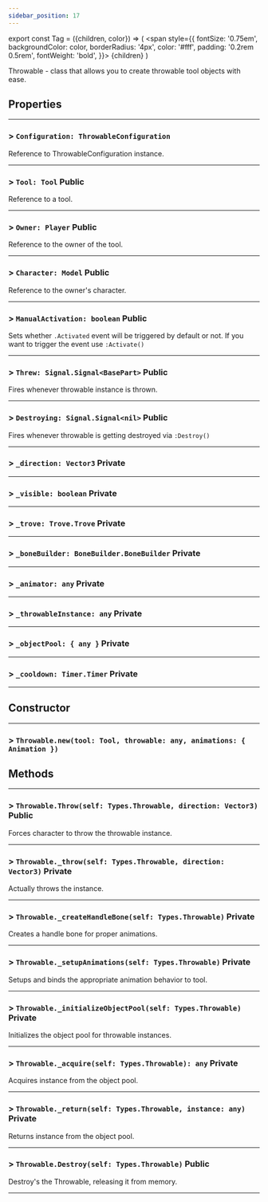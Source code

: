 ```yaml
---
sidebar_position: 17
---
```


export const Tag = ({children, color}) => (
    <span style={{
            fontSize: '0.75em', 
            backgroundColor: color,
            borderRadius: '4px',
            color: '#fff',
            padding: '0.2rem 0.5rem',
            fontWeight: 'bold',
        }}>
    {children}
    </span>
)

Throwable - class that allows you to create throwable tool objects with ease.

## Properties
---

### > `Configuration: ThrowableConfiguration`
Reference to ThrowableConfiguration instance.

---
### > `Tool: Tool` <Tag color="#e3ce8b">Public</Tag>
Reference to a tool.

---
### > `Owner: Player` <Tag color="#e3ce8b">Public</Tag>
Reference to the owner of the tool.

---
### > `Character: Model` <Tag color="#e3ce8b">Public</Tag>
Reference to the owner's character.

---
### > `ManualActivation: boolean` <Tag color="#e3ce8b">Public</Tag>
Sets whether `.Activated` event will be triggered by default or not. If you want to trigger the event use `:Activate()`

---
### > `Threw: Signal.Signal<BasePart>` <Tag color="#e3ce8b">Public</Tag>
Fires whenever throwable instance is thrown.

---
### > `Destroying: Signal.Signal<nil>` <Tag color="#e3ce8b">Public</Tag>
Fires whenever throwable is getting destroyed via `:Destroy()`

---
### > `_direction: Vector3` <Tag color="#4958df">Private</Tag>

---
### > `_visible: boolean` <Tag color="#4958df">Private</Tag>

---
### > `_trove: Trove.Trove` <Tag color="#4958df">Private</Tag>

---
### > `_boneBuilder: BoneBuilder.BoneBuilder` <Tag color="#4958df">Private</Tag>

---
### > `_animator: any` <Tag color="#4958df">Private</Tag>

---
### > `_throwableInstance: any` <Tag color="#4958df">Private</Tag>

---
### > `_objectPool: { any }` <Tag color="#4958df">Private</Tag>

---
### > `_cooldown: Timer.Timer` <Tag color="#4958df">Private</Tag>

---

## Constructor
---

### > `Throwable.new(tool: Tool, throwable: any, animations: { Animation })`

## Methods
---

### > `Throwable.Throw(self: Types.Throwable, direction: Vector3)` <Tag color="#e3ce8b">Public</Tag>
Forces character to throw the throwable instance.

---
### > `Throwable._throw(self: Types.Throwable, direction: Vector3)` <Tag color="#4958df">Private</Tag>
Actually throws the instance.

---
### > `Throwable._createHandleBone(self: Types.Throwable)` <Tag color="#4958df">Private</Tag>
Creates a handle bone for proper animations.

---
### > `Throwable._setupAnimations(self: Types.Throwable)` <Tag color="#4958df">Private</Tag>
Setups and binds the appropriate animation behavior to tool.

---
### > `Throwable._initializeObjectPool(self: Types.Throwable)` <Tag color="#4958df">Private</Tag>
Initializes the object pool for throwable instances.

---
### > `Throwable._acquire(self: Types.Throwable): any` <Tag color="#4958df">Private</Tag>
Acquires instance from the object pool.

---
### > `Throwable._return(self: Types.Throwable, instance: any)` <Tag color="#4958df">Private</Tag>
Returns instance from the object pool.

---
### > `Throwable.Destroy(self: Types.Throwable)` <Tag color="#e3ce8b">Public</Tag>
Destroy's the Throwable, releasing it from memory.

---